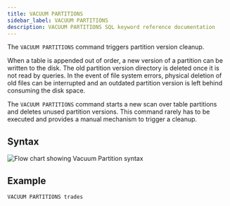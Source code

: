 ```yaml
---
title: VACUUM PARTITIONS
sidebar_label: VACUUM PARTITIONS
description: VACUUM PARTITIONS SQL keyword reference documentation
---
```


The `VACUUM PARTITIONS` command triggers partition version cleanup.

When a table is appended out of order, a new version of a partition can be
written to the disk. The old partition version directory is deleted once it is
not read by queries. In the event of file system errors, physical deletion of
old files can be interrupted and an outdated partition version is left behind
consuming the disk space.

The `VACUUM PARTITIONS` command starts a new scan over table partitions and
deletes unused partition versions. This command rarely has to be executed and
provides a manual mechanism to trigger a cleanup.

## Syntax

<!--- "VacuumQuery ::= 'VACUUM' 'PARTITIONS' tableName" -->

![Flow chart showing Vacuum Partition syntax](/img/docs/diagrams/vacuumPartitions.svg)

## Example

```questdb-sql
VACUUM PARTITIONS trades
```
